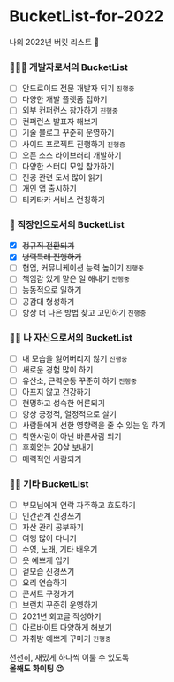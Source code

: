 # BucketList-for-2022
나의 2022년 버킷 리스트 🎉

### 🧑🏻‍💻 개발자로서의 BucketList
- [ ] 안드로이드 전문 개발자 되기 `진행중`
- [ ] 다양한 개발 플랫폼 접하기
- [ ] 외부 컨퍼런스 참가하기 `진행중`
- [ ] 컨퍼런스 발표자 해보기
- [ ] 기술 블로그 꾸준히 운영하기
- [ ] 사이드 프로젝트 진행하기 `진행중`
- [ ] 오픈 소스 라이브러리 개발하기
- [ ] 다양한 스터디 모임 참가하기
- [ ] 전공 관련 도서 많이 읽기
- [ ] 개인 앱 출시하기
- [ ] 티키타카 서비스 런칭하기

### 💼 직장인으로서의 BucketList
- [X] ~~정규직 전환되기~~
- [X] ~~병력특례 진행하기~~
- [ ] 협업, 커뮤니케이션 능력 높이기 `진행중`
- [ ] 책임감 있게 맡은 일 해내기 `진행중`
- [ ] 능동적으로 일하기
- [ ] 공감대 형성하기
- [ ] 항상 더 나은 방법 찾고 고민하기 `진행중`

### 👦🏻 나 자신으로서의 BucketList
- [ ] 내 모습을 잃어버리지 않기 `진행중`
- [ ] 새로운 경험 많이 하기
- [ ] 유산소, 근력운동 꾸준히 하기 `진행중`
- [ ] 아프지 않고 건강하기
- [ ] 현명하고 성숙한 어른되기
- [ ] 항상 긍정적, 열정적으로 살기
- [ ] 사람들에게 선한 영향력을 줄 수 있는 일 하기
- [ ] 착한사람이 아닌 바른사람 되기
- [ ] 후회없는 20살 보내기
- [ ] 매력적인 사람되기

### 🤞🏻 기타 BucketList
- [ ] 부모님에게 연락 자주하고 효도하기
- [ ] 인간관계 신경쓰기
- [ ] 자산 관리 공부하기
- [ ] 여행 많이 다니기
- [ ] 수영, 노래, 기타 배우기
- [ ] 옷 예쁘게 입기
- [ ] 겉모습 신경쓰기
- [ ] 요리 연습하기
- [ ] 콘서트 구경가기
- [ ] 브런치 꾸준히 운영하기
- [ ] 2021년 회고글 작성하기
- [ ] 아르바이트 다양하게 해보기
- [ ] 자취방 예쁘게 꾸미기 `진행중`

천천히, 재밌게 하나씩 이룰 수 있도록</br>
<b>올해도 화이팅 😉</b>
